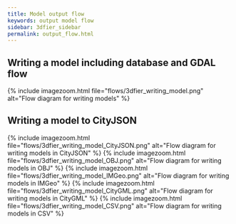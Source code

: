 ```yaml
---
title: Model output flow
keywords: output model flow
sidebar: 3dfier_sidebar
permalink: output_flow.html
---
```


## Writing a model including database and GDAL flow
{% include imagezoom.html file="flows/3dfier_writing_model.png" alt="Flow diagram for writing models" %}

## Writing a model to CityJSON
{% include imagezoom.html file="flows/3dfier_writing_model_CityJSON.png" alt="Flow diagram for writing models in CityJSON" %}
{% include imagezoom.html file="flows/3dfier_writing_model_OBJ.png" alt="Flow diagram for writing models in OBJ" %}
{% include imagezoom.html file="flows/3dfier_writing_model_IMGeo.png" alt="Flow diagram for writing models in IMGeo" %}
{% include imagezoom.html file="flows/3dfier_writing_model_CityGML.png" alt="Flow diagram for writing models in CityGML" %}
{% include imagezoom.html file="flows/3dfier_writing_model_CSV.png" alt="Flow diagram for writing models in CSV" %}

